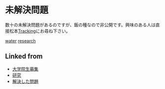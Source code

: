 # 未解決問題

数十の未解決問題があるのですが、飯の種なので非公開です。興味のある人は直接松本[Tracking](Tracking.md)にお尋ね下さい。

[water](water.md) [research](research.md)

## Linked from

* [大学院生募集](大学院生募集.md)
* [研究](研究.md)
* [解決した問題](解決した問題.md)
